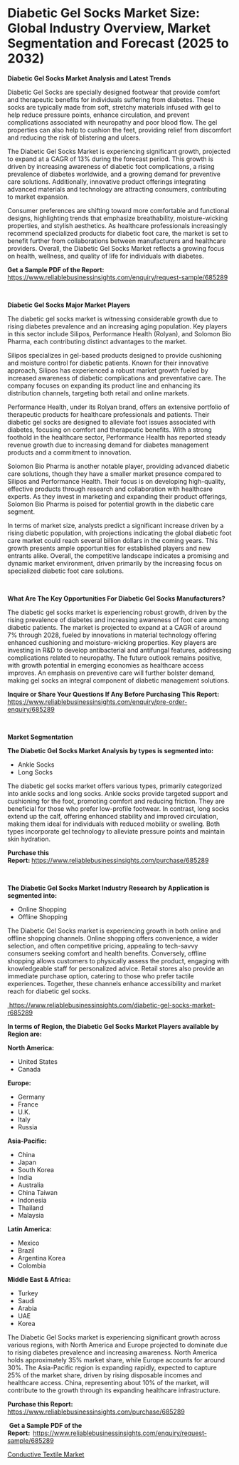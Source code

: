 <p><h1>Diabetic Gel Socks Market Size: Global Industry Overview, Market Segmentation and Forecast (2025 to 2032)</h1></p><p><strong>Diabetic Gel Socks Market Analysis and Latest Trends</strong></p>
<p><p>Diabetic Gel Socks are specially designed footwear that provide comfort and therapeutic benefits for individuals suffering from diabetes. These socks are typically made from soft, stretchy materials infused with gel to help reduce pressure points, enhance circulation, and prevent complications associated with neuropathy and poor blood flow. The gel properties can also help to cushion the feet, providing relief from discomfort and reducing the risk of blistering and ulcers.</p><p>The Diabetic Gel Socks Market is experiencing significant growth, projected to expand at a CAGR of 13% during the forecast period. This growth is driven by increasing awareness of diabetic foot complications, a rising prevalence of diabetes worldwide, and a growing demand for preventive care solutions. Additionally, innovative product offerings integrating advanced materials and technology are attracting consumers, contributing to market expansion.</p><p>Consumer preferences are shifting toward more comfortable and functional designs, highlighting trends that emphasize breathability, moisture-wicking properties, and stylish aesthetics. As healthcare professionals increasingly recommend specialized products for diabetic foot care, the market is set to benefit further from collaborations between manufacturers and healthcare providers. Overall, the Diabetic Gel Socks Market reflects a growing focus on health, wellness, and quality of life for individuals with diabetes.</p></p>
<p><strong>Get a Sample PDF of the Report:&nbsp;</strong> <a href="https://www.reliablebusinessinsights.com/enquiry/request-sample/685289?utm_campaign=2275&utm_medium=2&utm_source=Github&utm_content=ia&utm_term=08022025&utm_id=diabetic-gel-socks">https://www.reliablebusinessinsights.com/enquiry/request-sample/685289</a></p>
<p>&nbsp;</p>
<p><strong>Diabetic Gel Socks Major Market Players</strong></p>
<p><p>The diabetic gel socks market is witnessing considerable growth due to rising diabetes prevalence and an increasing aging population. Key players in this sector include Silipos, Performance Health (Rolyan), and Solomon Bio Pharma, each contributing distinct advantages to the market.</p><p>Silipos specializes in gel-based products designed to provide cushioning and moisture control for diabetic patients. Known for their innovative approach, Silipos has experienced a robust market growth fueled by increased awareness of diabetic complications and preventative care. The company focuses on expanding its product line and enhancing its distribution channels, targeting both retail and online markets.</p><p>Performance Health, under its Rolyan brand, offers an extensive portfolio of therapeutic products for healthcare professionals and patients. Their diabetic gel socks are designed to alleviate foot issues associated with diabetes, focusing on comfort and therapeutic benefits. With a strong foothold in the healthcare sector, Performance Health has reported steady revenue growth due to increasing demand for diabetes management products and a commitment to innovation.</p><p>Solomon Bio Pharma is another notable player, providing advanced diabetic care solutions, though they have a smaller market presence compared to Silipos and Performance Health. Their focus is on developing high-quality, effective products through research and collaboration with healthcare experts. As they invest in marketing and expanding their product offerings, Solomon Bio Pharma is poised for potential growth in the diabetic care segment.</p><p>In terms of market size, analysts predict a significant increase driven by a rising diabetic population, with projections indicating the global diabetic foot care market could reach several billion dollars in the coming years. This growth presents ample opportunities for established players and new entrants alike. Overall, the competitive landscape indicates a promising and dynamic market environment, driven primarily by the increasing focus on specialized diabetic foot care solutions.</p></p>
<p>&nbsp;</p>
<p><strong>What Are The Key Opportunities For Diabetic Gel Socks Manufacturers?</strong></p>
<p><p>The diabetic gel socks market is experiencing robust growth, driven by the rising prevalence of diabetes and increasing awareness of foot care among diabetic patients. The market is projected to expand at a CAGR of around 7% through 2028, fueled by innovations in material technology offering enhanced cushioning and moisture-wicking properties. Key players are investing in R&D to develop antibacterial and antifungal features, addressing complications related to neuropathy. The future outlook remains positive, with growth potential in emerging economies as healthcare access improves. An emphasis on preventive care will further bolster demand, making gel socks an integral component of diabetic management solutions.</p></p>
<p><strong>Inquire or Share Your Questions If Any Before Purchasing This Report:</strong> <a href="https://www.reliablebusinessinsights.com/enquiry/pre-order-enquiry/685289?utm_campaign=2275&utm_medium=2&utm_source=Github&utm_content=ia&utm_term=08022025&utm_id=diabetic-gel-socks">https://www.reliablebusinessinsights.com/enquiry/pre-order-enquiry/685289</a></p>
<p>&nbsp;</p>
<p><strong>Market Segmentation</strong></p>
<p><strong>The Diabetic Gel Socks Market Analysis by types is segmented into:</strong></p>
<p><ul><li>Ankle Socks</li><li>Long Socks</li></ul></p>
<p><p>The diabetic gel socks market offers various types, primarily categorized into ankle socks and long socks. Ankle socks provide targeted support and cushioning for the foot, promoting comfort and reducing friction. They are beneficial for those who prefer low-profile footwear. In contrast, long socks extend up the calf, offering enhanced stability and improved circulation, making them ideal for individuals with reduced mobility or swelling. Both types incorporate gel technology to alleviate pressure points and maintain skin hydration.</p></p>
<p><strong>Purchase this Report:&nbsp;</strong><a href="https://www.reliablebusinessinsights.com/purchase/685289?utm_campaign=2275&utm_medium=2&utm_source=Github&utm_content=ia&utm_term=08022025&utm_id=diabetic-gel-socks">https://www.reliablebusinessinsights.com/purchase/685289</a></p>
<p>&nbsp;</p>
<p><strong>The Diabetic Gel Socks Market Industry Research by Application is segmented into:</strong></p>
<p><ul><li>Online Shopping</li><li>Offline Shopping</li></ul></p>
<p><p>The Diabetic Gel Socks market is experiencing growth in both online and offline shopping channels. Online shopping offers convenience, a wider selection, and often competitive pricing, appealing to tech-savvy consumers seeking comfort and health benefits. Conversely, offline shopping allows customers to physically assess the product, engaging with knowledgeable staff for personalized advice. Retail stores also provide an immediate purchase option, catering to those who prefer tactile experiences. Together, these channels enhance accessibility and market reach for diabetic gel socks.</p></p>
<p><a href="https://www.reliablebusinessinsights.com/diabetic-gel-socks-market-r685289?utm_campaign=2275&utm_medium=2&utm_source=Github&utm_content=ia&utm_term=08022025&utm_id=diabetic-gel-socks">&nbsp;https://www.reliablebusinessinsights.com/diabetic-gel-socks-market-r685289</a></p>
<p><strong>In terms of Region, the Diabetic Gel Socks Market Players available by Region are:</strong></p>
<p>
    <p> <strong> North America: </strong>
        <ul>
            <li>United States</li>
            <li>Canada</li>
        </ul>
        </p> 
    <p> <strong> Europe: </strong>
        <ul>
            <li>Germany</li>
            <li>France</li>
            <li>U.K.</li>
            <li>Italy</li>
            <li>Russia</li>
        </ul>
        </p> 
    <p> <strong> Asia-Pacific: </strong>
        <ul>
            <li>China</li>
            <li>Japan</li>
            <li>South Korea</li>
            <li>India</li>
            <li>Australia</li>
            <li>China Taiwan</li>
            <li>Indonesia</li>
            <li>Thailand</li>
            <li>Malaysia</li>
        </ul>
        </p> 
    <p> <strong> Latin America: </strong>
        <ul>
            <li>Mexico</li>
            <li>Brazil</li>
            <li>Argentina Korea</li>
            <li>Colombia</li>
        </ul>
        </p> 
    <p> <strong> Middle East & Africa: </strong>
        <ul>
            <li>Turkey</li>
            <li>Saudi</li>
            <li>Arabia</li>
            <li>UAE</li>
            <li>Korea</li>
        </ul>
    </p>
    </p>
<p><p>The Diabetic Gel Socks market is experiencing significant growth across various regions, with North America and Europe projected to dominate due to rising diabetes prevalence and increasing awareness. North America holds approximately 35% market share, while Europe accounts for around 30%. The Asia-Pacific region is expanding rapidly, expected to capture 25% of the market share, driven by rising disposable incomes and healthcare access. China, representing about 10% of the market, will contribute to the growth through its expanding healthcare infrastructure.</p></p>
<p><strong>Purchase this Report: </strong><a href="https://www.reliablebusinessinsights.com/purchase/685289?utm_campaign=2275&utm_medium=2&utm_source=Github&utm_content=ia&utm_term=08022025&utm_id=diabetic-gel-socks">https://www.reliablebusinessinsights.com/purchase/685289</a></p>
<p>&nbsp;<strong>Get a Sample PDF of the Report:&nbsp;&nbsp;</strong><a href="https://www.reliablebusinessinsights.com/enquiry/request-sample/685289?utm_campaign=2275&utm_medium=2&utm_source=Github&utm_content=ia&utm_term=08022025&utm_id=diabetic-gel-socks">https://www.reliablebusinessinsights.com/enquiry/request-sample/685289</a></p>
<p><strong></strong></p>
<p><p><a href="https://github.com/maclarensidney/Market-Research-Report-List-1/blob/main/conductive-textile-market.md?utm_campaign=2275&utm_medium=2&utm_source=Github&utm_content=ia&utm_term=08022025&utm_id=diabetic-gel-socks">Conductive Textile Market</a></p></p>